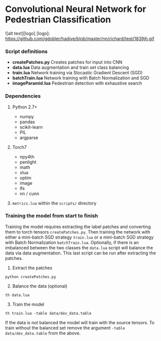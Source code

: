 # Convolutional Neural Network for Pedestrian Classification

![alt text][logo]
[logo]: https://github.com/gdobler/hadive/blob/master/nn/richard/test/1839jh.gif



### Script definitions
+ **createPatches.py** Creates patches for input into CNN
+ **data.lua** Data augmentation and train set class balancing
+ **train.lua** Network training via Stocastic Gradient Descent (SGD)
+ **batchTrain.lua** Network training with Batch Normalization and SGD
+ **imageParamid.lua** Pedestrian detection with exhaustive search

### Dependencies
1. Python 2.7+
   * numpy
   * pandas
   * scikit-learn
   * PIL
   * argparse

2. Torch7
   * npy4th
   * penlight
   * math
   * xlua
   * optim
   * image
   * lfs
   * nn / cunn

3. `metrics.lua` within the `scripts/` directory

### Training the model from start to finish
Training the model requires extracting the label patches and converting them to torch tensors `createPatches.py`. Then training the network with either a mini-batch SGD strategy `train.lua` or a mini-batch SGD strategy with Batch Normalization `batchTrain.lua`. Optionally, if there is an imbalanced between the two classes the `data.lua` script will balance the data via data augmentation. This last script can be run after extracting the patches. 

1. Extract the patches
```
python createPatches.py
```
2. Balance the data (optional)
```
th data.lua
```
3. Train the model
```
th train.lua -table data/dev_data.table
```
If the data is not balanced the model will train with the source tensors. To train without the balanced set remove the argument `-table data/dev_data.table` from the above.







